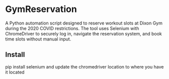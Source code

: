 # GymReservation
A Python automation script designed to reserve workout slots at Dixon Gym during the 2020 COVID restrictions. The tool uses Selenium with ChromeDriver to securely log in, navigate the reservation system, and book time slots without manual input.

## Install
pip install selenium
and update the chromedriver location to where you have it located


